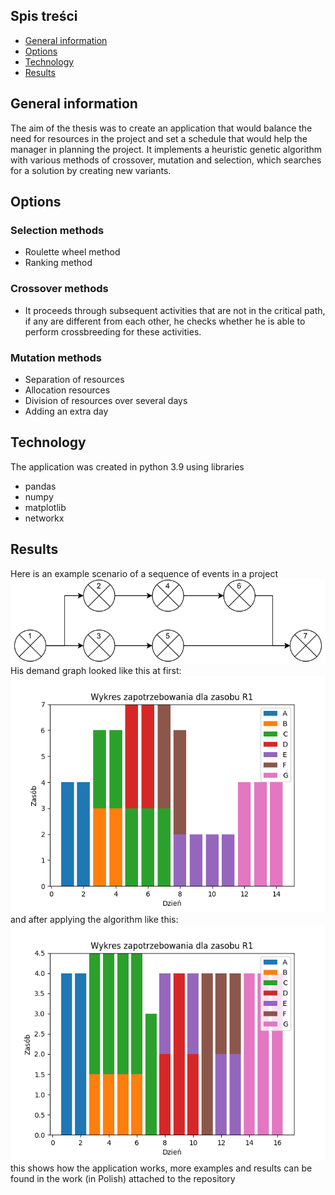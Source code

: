 ## Spis treści
* [General information](#general-information)
* [Options](#options)
* [Technology](#technology)
* [Results](#results)


## General information
The aim of the thesis was to create an application that would balance the need for resources in the project and set a schedule that would help the manager in planning the project. It implements a heuristic genetic algorithm with various methods of crossover, mutation and selection, which searches for a solution by creating new variants. 

## Options

### Selection methods
* Roulette wheel method
* Ranking method

### Crossover methods
* It proceeds through subsequent activities that are not in the critical path, if any
are different from each other, he checks whether he is able to perform crossbreeding for these activities.

### Mutation methods
* Separation of resources
* Allocation resources
* Division of resources over several days
* Adding an extra day

## Technology
The application was created in python 3.9 using libraries
* pandas
* numpy
* matplotlib
* networkx

## Results
Here is an example scenario of a sequence of events in a project
![Event sequence diagram](./Image/Gant.png)
His demand graph looked like this at first:
![Start diagram](./Image/Start.png)
and after applying the algorithm like this:
![Start diagram](./Image/End.png)
this shows how the application works, more examples and results can be found in the work (in Polish) attached to the repository



 
 